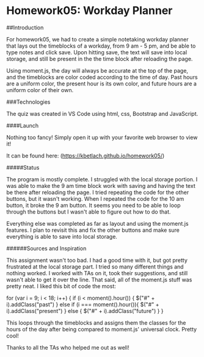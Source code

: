 # Homework05: Workday Planner

##Introduction

For homework05, we had to create a simple notetaking workday planner that lays out the timeblocks of a workday, from 9 am - 5 pm, and be able to type notes and click save. Upon hitting save, the text will save into local storage, and still be present in the the time block after reloading the page.

Using moment.js, the day will always be accurate at the top of the page, and the timeblocks are color coded according to the time of day. Past hours are a uniform color, the present hour is its own color, and future hours are a uniform color of their own.

###Technologies

The quiz was created in VS Code using html, css, Bootstrap and JavaScript. 

####Launch

Nothing too fancy! Simply open it up with your favorite web browser to view it! 

It can be found here: (https://kbetlach.github.io/homework05/)

#####Status

The program is mostly complete. I struggled with the local storage portion. I was able to make the 9 am time block work with saving and having the text be there after reloading the page. I tried repeating the code for the other buttons, but it wasn't working. When I repeated the code for the 10 am button, it broke the 9 am button. It seems you need to be able to loop through the buttons but I wasn't able to figure out how to do that.

Everything else was completed as far as layout and using the moment.js features. I plan to revisit this and fix the other buttons and make sure everything is able to save into local storage.

######Sources and Inspiration

This assignment wasn't too bad. I had a good time with it, but got pretty frustrated at the local storage part. I tried so many different things and nothing worked. I worked with TAs on it, took their suggestions, and still wasn't able to get it over the line. That said, all of the moment.js stuff was pretty neat. I liked this bit of code the most:

for (var i = 9; i < 18; i++) {
    if (i < moment().hour()) {
        $("#" + i).addClass("past")
    }
    else if (i === moment().hour()){
        $("#" + i).addClass("present")
    }
    else {
        $("#" + i).addClass("future")
    }
}

This loops through the timeblocks and assigns them the classes for the hours of the day after being compared to moment.js' universal clock. Pretty cool!

Thanks to all the TAs who helped me out as well!



